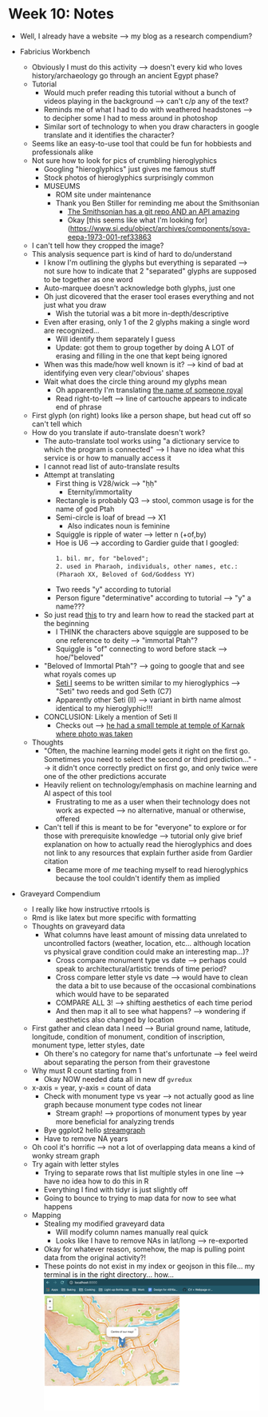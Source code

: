 # Week 10: Notes

- Well, I already have a website --> my blog as a research compendium?

- Fabricius Workbench
  - Obviously I must do this activity --> doesn't every kid who loves history/archaeology go through an ancient Egypt phase?
  - Tutorial
    - Would much prefer reading this tutorial without a bunch of videos playing in the background --> can't c/p any of the text?
    - Reminds me of what I had to do with weathered headstones --> to decipher some I had to mess around in photoshop
    - Similar sort of technology to when you draw characters in google translate and it identifies the character?
  - Seems like an easy-to-use tool that could be fun for hobbiests and professionals alike
  - Not sure how to look for pics of crumbling hieroglyphics
    - Googling "hieroglyphics" just gives me famous stuff
    - Stock photos of hieroglyphics surprisingly common
    - MUSEUMS
      - ROM site under maintenance
      - Thank you Ben Stiller for reminding me about the Smithsonian
        - [The Smithsonian has a git repo AND an API amazing](https://www.si.edu/openaccess/devtools)
        - Okay [this seems like what I'm looking for](https://www.si.edu/object/archives/components/sova-eepa-1973-001-ref33863
  - I can't tell how they cropped the image?
  - This analysis sequence part is kind of hard to do/understand
    - I know I'm outlining the glyphs but everything is separated --> not sure how to indicate that 2 "separated" glyphs are supposed to be together as one word
    - Auto-marquee doesn't acknowledge both glyphs, just one
    - Oh just dicovered that the eraser tool erases everything and not just what you draw
      - Wish the tutorial was a bit more in-depth/descriptive
    - Even after erasing, only 1 of the 2 glyphs making a single word are recognized...
      - Will identify them separately I guess
      - Update: got them to group together by doing A LOT of erasing and filling in the one that kept being ignored
    - When was this made/how well known is it? --> kind of bad at identifying even very clear/'obvious' shapes
    - Wait what does the circle thing around my glyphs mean
      - Oh apparently I'm translating [the name of someone royal](https://matadornetwork.com/read/interpret-hieroglyphics-guide/)
      - Read right-to-left --> line of cartouche appears to indicate end of phrase
  - First glyph (on right) looks like a person shape, but head cut off so can't tell which
  - How do you translate if auto-translate doesn't work?
    - The auto-translate tool works using "a dictionary service to which the program is connected" --> I have no idea what this service is or how to manually access it
    - I cannot read list of auto-translate results
    - Attempt at translating
      - First thing is V28/wick --> "ḥḥ"
        - Eternity/immortality
      - Rectangle is probably Q3 --> stool, common usage is for the name of god Ptah
      - Semi-circle is loaf of bread --> X1
        - Also indicates noun is feminine
      - Squiggle is ripple of water --> letter n (+of,by)
      - Hoe is U6 --> according to Gardier guide that I googled:
        ```
        1. bil. mr, for "beloved";
        2. used in Pharaoh, individuals, other names, etc.: (Pharaoh XX, Beloved of God/Goddess YY)
        ```
      - Two reeds "y" according to tutorial
      - Person figure "determinative" according to tutorial --> "y" a name???
    - So just read [this](https://www.academia.edu/34639783/Ancient_Egyptian_Hieroglyphics_Signs_with_Phonetics_Reading_and_Descriptions) to try and learn how to read the stacked part at the beginning
      - I THINK the characters above squiggle are supposed to be one reference to deity --> "immortal Ptah"?
      - Squiggle is "of" connecting to word before stack --> hoe/"beloved"
    - "Beloved of Immortal Ptah"? --> going to google that and see what royals comes up
      - [Seti I](https://pharaoh.se/pharaoh/Seti-I) seems to be written similar to my hieroglyphics --> "Seti" two reeds and god Seth (C7)
      - Apparently other Seti (II) --> variant in birth name almost identical to my hieroglyphic!!!
    - CONCLUSION: Likely a mention of Seti II
      - Checks out --> [he had a small temple at temple of Karnak where photo was taken](https://en.wikipedia.org/wiki/Seti_II#/media/File:Karnak_Tempel_Vorhof_10.jpg)
  - Thoughts
    - "Often, the machine learning model gets it right on the first go. Sometimes you need to select the second or third prediction..." --> it didn't once correctly predict on first go, and only twice were one of the other predictions accurate
    - Heavily relient on technology/emphasis on machine learning and AI aspect of this tool
      - Frustrating to me as a user when their technology does not work as expected --> no alternative, manual or otherwise, offered
    - Can't tell if this is meant to be for "everyone" to explore or for those with prerequisite knowledge --> tutorial only give brief explanation on how to actually read the hieroglyphics and does not link to any resources that explain further aside from Gardier citation
      - Became more of *me* teaching myself to read hieroglyphics because the tool couldn't identify them as implied

- Graveyard Compendium
  - I really like how instructive rrtools is
  - Rmd is like latex but more specific with formatting
  - Thoughts on graveyard data
    - What columns have least amount of missing data unrelated to uncontrolled factors (weather, location, etc... although location vs physical grave condition could make an interesting map...)?
      - Cross compare monument type vs date --> perhaps could speak to architectural/artistic trends of time period?
      - Cross compare letter style vs date --> would have to clean the data a bit to use because of the occasional combinations which would have to be separated
      - COMPARE ALL 3! --> shifting aesthetics of each time period
      - And then map it all to see what happens? --> wondering if aesthetics also changed by location
  - First gather and clean data I need --> Burial ground name, latitude, longitude, condition of monument, condition of inscription, monument type, letter styles, date
    - Oh there's no category for name that's unfortunate --> feel weird about separating the person from their gravestone
  - Why must R count starting from 1
    - Okay NOW needed data all in new df `gvredux`
  - x-axis = year, y-axis = count of data
    - Check with monument type vs year --> not actually good as line graph because monument type codes not linear
      - Stream graph! --> proportions of monument types by year more beneficial for analyzing trends
    - Bye ggplot2 hello [streamgraph](https://www.r-graph-gallery.com/streamgraph.html)
    - Have to remove NA years
  - Oh cool it's horrific --> not a lot of overlapping data means a kind of wonky stream graph
  - Try again with letter styles
    - Trying to separate rows that list multiple styles in one line --> have no idea how to do this in R
    - Everything I find with tidyr is just slightly off
    - Going to bounce to trying to map data for now to see what happens
  - Mapping
    - Stealing my modified graveyard data
      - Will modify column names manually real quick
      - Looks like I have to remove NAs in lat/long --> re-exported
    - Okay for whatever reason, somehow, the map is pulling point data from the original activity?!
    - These points do not exist in my index or geojson in this file... my terminal is in the right directory... how...
    ![impossible?!](graveyard-compendium/web-map/how.png)
